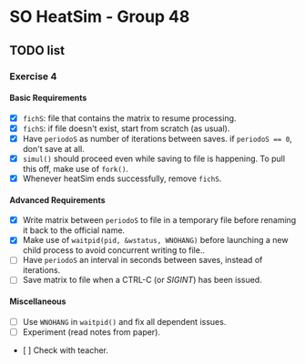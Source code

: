 # SO HeatSim - Group 48

## TODO list

### Exercise 4
#### Basic Requirements
* [x] `fichS`: file that contains the matrix to resume processing.
* [x] `fichS`: if file doesn't exist, start from scratch (as usual).
* [x] Have `periodoS` as number of iterations between saves. if `periodoS == 0`, don't save at all.
* [x] `simul()` should proceed even while saving to file is happening. To pull this off, make use of `fork()`.
* [x] Whenever heatSim ends successfully, remove `fichS`.

#### Advanced Requirements
* [x] Write matrix between `periodoS` to file in a temporary file before renaming it back to the official name.
* [x] Make use of `waitpid(pid, &wstatus, WNOHANG)` before launching a new child process to avoid concurrent writing to file..
* [ ] Have `periodoS` an interval in seconds between saves, instead of iterations.
* [ ] Save matrix to file when a CTRL-C (or _SIGINT_) has been issued.

#### Miscellaneous
* [ ] Use `WNOHANG` in `waitpid()` and fix all dependent issues.
* [ ] Experiment (read notes from paper).
* [ ] Check with teacher.
